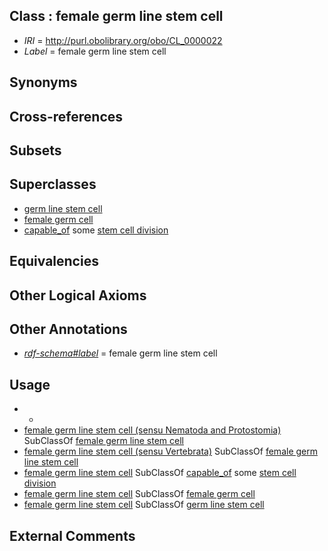 
## Class : female germ line stem cell

 * *IRI* = http://purl.obolibrary.org/obo/CL_0000022
 * *Label* = female germ line stem cell

## Synonyms


## Cross-references


## Subsets


## Superclasses

 * [germ line stem cell](../../CL/14/CL_0000014.md)
 * [female germ cell](../../CL/21/CL_0000021.md)
 * [capable_of](../../RO/15/RO_0002215.md) some [stem cell division](../../GO/45/GO_0017145.md)

## Equivalencies


## Other Logical Axioms


## Other Annotations

 * *[rdf-schema#label](../../el/rdf-schema#label.md)* = female germ line stem cell

## Usage

 * -
 * [female germ line stem cell (sensu Nematoda and Protostomia)](../../CL/88/CL_0000088.md) SubClassOf [female germ line stem cell](../../CL/22/CL_0000022.md)
 * [female germ line stem cell (sensu Vertebrata)](../../CL/90/CL_0000090.md) SubClassOf [female germ line stem cell](../../CL/22/CL_0000022.md)
 * [female germ line stem cell](../../CL/22/CL_0000022.md) SubClassOf [capable_of](../../RO/15/RO_0002215.md) some [stem cell division](../../GO/45/GO_0017145.md)
 * [female germ line stem cell](../../CL/22/CL_0000022.md) SubClassOf [female germ cell](../../CL/21/CL_0000021.md)
 * [female germ line stem cell](../../CL/22/CL_0000022.md) SubClassOf [germ line stem cell](../../CL/14/CL_0000014.md)

## External Comments


